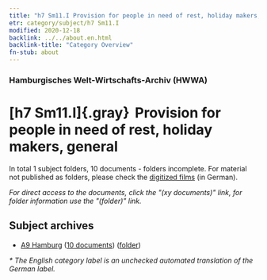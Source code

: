 ```yaml
---
title: "h7 Sm11.I Provision for people in need of rest, holiday makers, general"
etr: category/subject/h7 Sm11.I
modified: 2020-12-18
backlink: ../../about.en.html
backlink-title: "Category Overview"
fn-stub: about
---
```


### Hamburgisches Welt-Wirtschafts-Archiv (HWWA)
# [h7 Sm11.I]{.gray}&#8201; Provision for people in need of rest, holiday makers, general&#160; 





In total 1 subject folders, 10 documents - folders incomplete.
For material not published as folders, please check the [digitized films](/film/h1_sh) (in German).

_For direct access to the documents, click the "(xy documents)" link, for folder information use the "(folder)" link._

## Subject archives


- [A9 Hamburg](../../../geo/about.en.html#A9) (<a href="https://dfg-viewer.de/show/?tx_dlf[id]=https://pm20.zbw.eu/mets/sh/1409xx/140905/1446xx/144690/public.mets.en.xml" target="_blank">10 documents</a>) ([folder](http://purl.org/pressemappe20/folder/sh/140905,144690))


_* The English category label is an unchecked automated translation of the German label._

